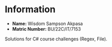 # Information
- **Name:** Wisdom Sampson Akpasa
- **Matric Number:** BU/22C/IT/7153

Solutions for C# course challenges (Regex, File).
